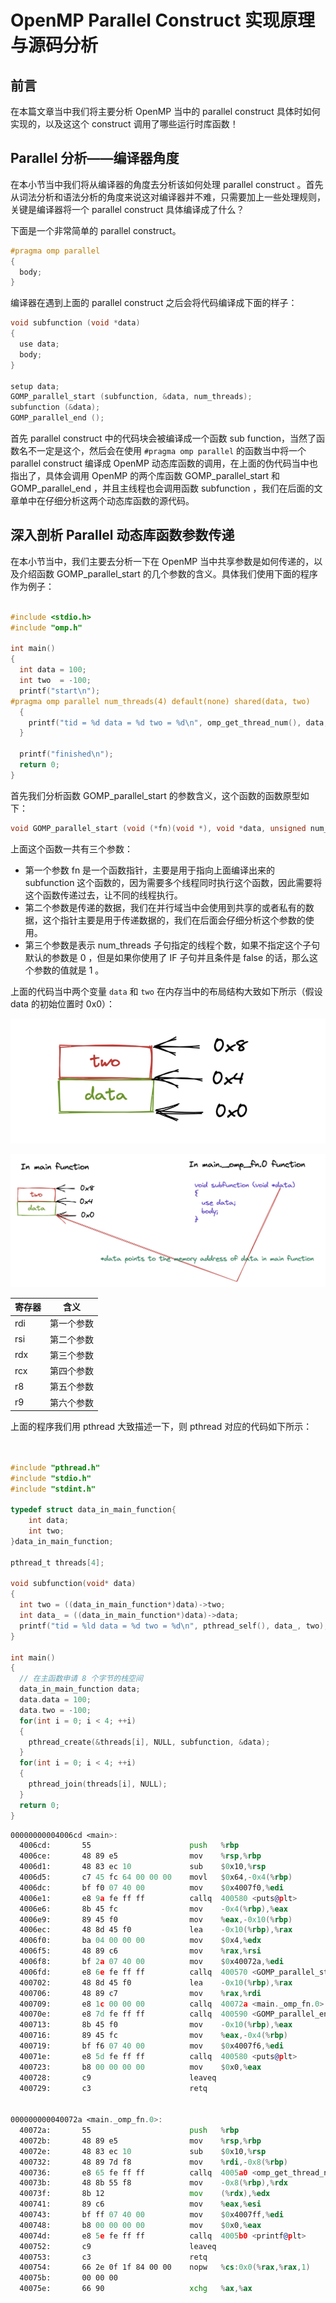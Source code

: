 # OpenMP Parallel Construct 实现原理与源码分析

## 前言

在本篇文章当中我们将主要分析 OpenMP 当中的 parallel construct 具体时如何实现的，以及这这个 construct 调用了哪些运行时库函数！

## Parallel 分析——编译器角度

在本小节当中我们将从编译器的角度去分析该如何处理 parallel construct 。首先从词法分析和语法分析的角度来说这对编译器并不难，只需要加上一些处理规则，关键是编译器将一个 parallel construct 具体编译成了什么？

下面是一个非常简单的 parallel construct。

```c
#pragma omp parallel
{
  body;
}
```

编译器在遇到上面的 parallel construct 之后会将代码编译成下面的样子：

```c
void subfunction (void *data)
{
  use data;
  body;
}

setup data;
GOMP_parallel_start (subfunction, &data, num_threads);
subfunction (&data);
GOMP_parallel_end ();
```

首先 parallel construct 中的代码块会被编译成一个函数 sub function，当然了函数名不一定是这个，然后会在使用 `#pragma omp parallel` 的函数当中将一个 parallel construct 编译成 OpenMP 动态库函数的调用，在上面的伪代码当中也指出了，具体会调用 OpenMP 的两个库函数 GOMP_parallel_start 和 GOMP_parallel_end ，并且主线程也会调用函数 subfunction ，我们在后面的文章单中在仔细分析这两个动态库函数的源代码。

## 深入剖析 Parallel 动态库函数参数传递

在本小节当中，我们主要去分析一下在 OpenMP 当中共享参数是如何传递的，以及介绍函数 GOMP_parallel_start 的几个参数的含义。具体我们使用下面的程序作为例子：

```c

#include <stdio.h>
#include "omp.h"

int main()
{
  int data = 100;
  int two  = -100;
  printf("start\n");
#pragma omp parallel num_threads(4) default(none) shared(data, two)
  {
    printf("tid = %d data = %d two = %d\n", omp_get_thread_num(), data, two);
  }

  printf("finished\n");
  return 0;
}
```

首先我们分析函数 GOMP_parallel_start 的参数含义，这个函数的函数原型如下：

```c
void GOMP_parallel_start (void (*fn)(void *), void *data, unsigned num_threads)
```

上面这个函数一共有三个参数：

- 第一个参数 fn 是一个函数指针，主要是用于指向上面编译出来的 subfunction 这个函数的，因为需要多个线程同时执行这个函数，因此需要将这个函数传递过去，让不同的线程执行。
- 第二个参数是传递的数据，我们在并行域当中会使用到共享的或者私有的数据，这个指针主要是用于传递数据的，我们在后面会仔细分析这个参数的使用。
- 第三个参数是表示 num_threads 子句指定的线程个数，如果不指定这个子句默认的参数是 0 ，但是如果你使用了 IF 子句并且条件是 false 的话，那么这个参数的值就是 1 。



上面的代码当中两个变量 `data` 和 `two` 在内存当中的布局结构大致如下所示（假设 data 的初始位置时 0x0）：

![](../images/12.png)

![](../images/13.png)

| 寄存器 | 含义       |
| ------ | ---------- |
| rdi    | 第一个参数 |
| rsi    | 第二个参数 |
| rdx    | 第三个参数 |
| rcx    | 第四个参数 |
| r8     | 第五个参数 |
| r9     | 第六个参数 |

上面的程序我们用 pthread 大致描述一下，则 pthread 对应的代码如下所示：

```c


#include "pthread.h"
#include "stdio.h"
#include "stdint.h"

typedef struct data_in_main_function{
    int data;
    int two;
}data_in_main_function;

pthread_t threads[4];

void subfunction(void* data)
{
  int two = ((data_in_main_function*)data)->two;
  int data_ = ((data_in_main_function*)data)->data;
  printf("tid = %ld data = %d two = %d\n", pthread_self(), data_, two);
}

int main()
{
  // 在主函数申请 8 个字节的栈空间
  data_in_main_function data;
  data.data = 100;
  data.two = -100;
  for(int i = 0; i < 4; ++i)
  {
    pthread_create(&threads[i], NULL, subfunction, &data);
  }
  for(int i = 0; i < 4; ++i)
  {
    pthread_join(threads[i], NULL);
  }
  return 0;
}
```





```asm
00000000004006cd <main>:
  4006cd:       55                      push   %rbp
  4006ce:       48 89 e5                mov    %rsp,%rbp
  4006d1:       48 83 ec 10             sub    $0x10,%rsp
  4006d5:       c7 45 fc 64 00 00 00    movl   $0x64,-0x4(%rbp)
  4006dc:       bf f0 07 40 00          mov    $0x4007f0,%edi
  4006e1:       e8 9a fe ff ff          callq  400580 <puts@plt>
  4006e6:       8b 45 fc                mov    -0x4(%rbp),%eax
  4006e9:       89 45 f0                mov    %eax,-0x10(%rbp)
  4006ec:       48 8d 45 f0             lea    -0x10(%rbp),%rax
  4006f0:       ba 04 00 00 00          mov    $0x4,%edx
  4006f5:       48 89 c6                mov    %rax,%rsi
  4006f8:       bf 2a 07 40 00          mov    $0x40072a,%edi
  4006fd:       e8 6e fe ff ff          callq  400570 <GOMP_parallel_start@plt>
  400702:       48 8d 45 f0             lea    -0x10(%rbp),%rax
  400706:       48 89 c7                mov    %rax,%rdi
  400709:       e8 1c 00 00 00          callq  40072a <main._omp_fn.0>
  40070e:       e8 7d fe ff ff          callq  400590 <GOMP_parallel_end@plt>
  400713:       8b 45 f0                mov    -0x10(%rbp),%eax
  400716:       89 45 fc                mov    %eax,-0x4(%rbp)
  400719:       bf f6 07 40 00          mov    $0x4007f6,%edi
  40071e:       e8 5d fe ff ff          callq  400580 <puts@plt>
  400723:       b8 00 00 00 00          mov    $0x0,%eax
  400728:       c9                      leaveq 
  400729:       c3                      retq 
  
  
000000000040072a <main._omp_fn.0>:
  40072a:       55                      push   %rbp
  40072b:       48 89 e5                mov    %rsp,%rbp
  40072e:       48 83 ec 10             sub    $0x10,%rsp
  400732:       48 89 7d f8             mov    %rdi,-0x8(%rbp)
  400736:       e8 65 fe ff ff          callq  4005a0 <omp_get_thread_num@plt>
  40073b:       48 8b 55 f8             mov    -0x8(%rbp),%rdx
  40073f:       8b 12                   mov    (%rdx),%edx
  400741:       89 c6                   mov    %eax,%esi
  400743:       bf ff 07 40 00          mov    $0x4007ff,%edi
  400748:       b8 00 00 00 00          mov    $0x0,%eax
  40074d:       e8 5e fe ff ff          callq  4005b0 <printf@plt>
  400752:       c9                      leaveq 
  400753:       c3                      retq   
  400754:       66 2e 0f 1f 84 00 00    nopw   %cs:0x0(%rax,%rax,1)
  40075b:       00 00 00 
  40075e:       66 90                   xchg   %ax,%ax

```

